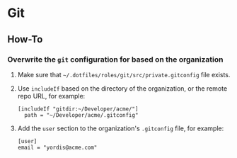 # Git

## How-To

### Overwrite the `git` configuration for based on the organization

1. Make sure that `~/.dotfiles/roles/git/src/private.gitconfig` file exists.
2. Use `includeIf` based on the directory of the organization, or the remote repo URL, for example:

    ```.gitconfig
    [includeIf "gitdir:~/Developer/acme/"]
      path = "~/Developer/acme/.gitconfig"
    ```

3. Add the `user` section to the organization's `.gitconfig` file, for example:

    ```.gitconfig
    [user]
    email = "yordis@acme.com"
    ```
